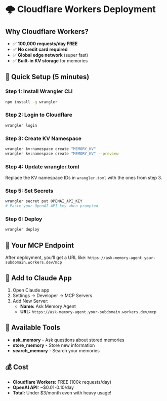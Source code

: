 # 🌩️ Cloudflare Workers Deployment

## Why Cloudflare Workers?
- ✅ **100,000 requests/day FREE**
- ✅ **No credit card required**
- ✅ **Global edge network** (super fast)
- ✅ **Built-in KV storage** for memories

## 🚀 Quick Setup (5 minutes)

### Step 1: Install Wrangler CLI
```bash
npm install -g wrangler
```

### Step 2: Login to Cloudflare
```bash
wrangler login
```

### Step 3: Create KV Namespace
```bash
wrangler kv:namespace create "MEMORY_KV"
wrangler kv:namespace create "MEMORY_KV" --preview
```

### Step 4: Update wrangler.toml
Replace the KV namespace IDs in `wrangler.toml` with the ones from step 3.

### Step 5: Set Secrets
```bash
wrangler secret put OPENAI_API_KEY
# Paste your OpenAI API key when prompted
```

### Step 6: Deploy
```bash
wrangler deploy
```

## 🎯 Your MCP Endpoint
After deployment, you'll get a URL like:
`https://ask-memory-agent.your-subdomain.workers.dev/mcp`

## 📱 Add to Claude App
1. Open Claude app
2. Settings → Developer → MCP Servers
3. Add New Server:
   - **Name:** Ask Memory Agent
   - **URL:** `https://ask-memory-agent.your-subdomain.workers.dev/mcp`

## 🧠 Available Tools
- **ask_memory** - Ask questions about stored memories
- **store_memory** - Store new information  
- **search_memory** - Search your memories

## 💰 Cost
- **Cloudflare Workers:** FREE (100k requests/day)
- **OpenAI API:** ~$0.01-0.10/day
- **Total:** Under $3/month even with heavy usage!